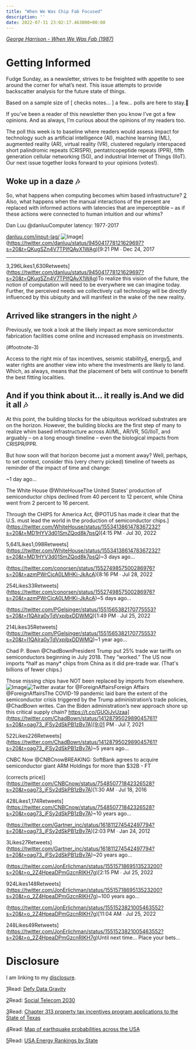 ```yaml
---
title: "When We Was Chip Fab Focused"
description: ''
date: 2022-07-31 23:02:17.463000+00:00
---
```


*[George Harrison - When We Was Fab (1987)](https://www.youtube.com/watch?v=AVu6nPTVbBQ)*



Getting Informed
================

Fudge Sunday, as a newsletter, strives to be freighted with appetite to see around the corner for what’s next. This issue attempts to provide backscatter analysis for the future state of things.

Based on a sample size of [ checks notes… ] a few… polls are here to stay.🤣

If you’ve been a reader of this newsletter then you know I’ve got a few opinions. And as always, I’m curious about the opinions of my readers too.

The poll this week is to baseline where readers would assess impact for technology such as artificial intelligence (AI), machine learning (ML), augmented reality (AR), virtual reality (VR), clustered regularly interspaced short palindromic repeats (CRISPR), pentatricopeptide repeats (PPR), fifth generation cellular networking (5G), and industrial Internet of Things (IIoT). Our next issue together looks forward to your opinions (votes!).

Woke up in a daze 🎶
-------------------

So, what happens when computing becomes whim based infrastructure? [2](#footnote-2) Also, what happens when the manual interactions of the present are replaced with informed actions with latencies that are imperceptible – as if these actions were connected to human intuition and our whims?

Dan Luu @danluuComputer latency: 1977-2017

[danluu.com/input-lag/](https://danluu.com/input-lag/) ![Image](https://cuthrell.com/favicon.png)](https://twitter.com/danluu/status/945041778121629697?s=20&t=QKugSZn4V7TPIfQAvX1WAg)[9:21 PM ∙ Dec 24, 2017

---

3,296Likes1,630Retweets](https://twitter.com/danluu/status/945041778121629697?s=20&t=QKugSZn4V7TPIfQAvX1WAg)To realize this vision of the future, the notion of computation will need to be everywhere we can imagine today. Further, the perceived needs we collectively call technology will be directly influenced by this ubiquity and will manifest in the wake of the new reality.

Arrived like strangers in the night 🎶
-------------------------------------

Previously, we took a look at the likely impact as more semiconductor fabrication facilities come online and increased emphasis on investments.

(#footnote-3)

Access to the right mix of tax incentives, seismic stability[4](#footnote-4), energy[5](#footnote-5), and water rights are another view into where the investments are likely to land. Which, as always, means that the placement of bets will continue to benefit the best fitting localities.

And if you think about it… it really is.And we did it all 🎶
-------------------

At this point, the building blocks for the ubiquitous workload substrates are on the horizon. However, the building blocks are the first step of many to realize whim based infrastructure across AI/ML, AR/VR, 5G/IIoT, and arguably – on a long enough timeline – even the biological impacts from CRISPR/PPR.

But how soon will that horizon become just a moment away? Well, perhaps, to set context, consider this (very cherry picked) timeline of tweets as reminder of the impact of time and change:

~1 day ago…

The White House @WhiteHouseThe United States' production of semiconductor chips declined from 40 percent to 12 percent, while China went from 2 percent to 16 percent. 
 
Through the CHIPS for America Act, @POTUS has made it clear that the U.S. must lead the world in the production of semiconductor chips.](https://twitter.com/WhiteHouse/status/1553413861478367232?s=20&t=MD1HYV3d01SmZQod8k7psQ)[4:15 PM ∙ Jul 30, 2022



5,641Likes1,098Retweets](https://twitter.com/WhiteHouse/status/1553413861478367232?s=20&t=MD1HYV3d01SmZQod8k7psQ)~3 days ago… 

(https://twitter.com/conorsen/status/1552749857500286976?s=20&t=azmPWrCjcA0LMHKi-JkAcA)[8:16 PM ∙ Jul 28, 2022



254Likes33Retweets](https://twitter.com/conorsen/status/1552749857500286976?s=20&t=azmPWrCjcA0LMHKi-JkAcA)~5 days ago…

(https://twitter.com/PGelsinger/status/1551565382170775553?s=20&t=I1QAlra0yTdVxpibxDDWMQ)[1:49 PM ∙ Jul 25, 2022



214Likes35Retweets](https://twitter.com/PGelsinger/status/1551565382170775553?s=20&t=I1QAlra0yTdVxpibxDDWMQ)~1 year ago…

Chad P. Bown @ChadBownPresident Trump put 25% trade war tariffs on semiconductors beginning in July 2018. They “worked.” The US now imports \*half as many\* chips from China as it did pre-trade war. (That's billions of fewer chips.)

Those missing chips have NOT been replaced by imports from elsewhere. ![Image](https://cuthrell.com/favicon.png)![Twitter avatar for @ForeignAffairs](https://cuthrell.com/favicon.png)Foreign Affairs @ForeignAffairsThe COVID-19 pandemic laid bare the extent of the semiconductor crisis triggered by the Trump administration’s trade policies, @ChadBown writes. Can the Biden administration’s new approach shore up this critical supply chain?
https://t.co/GUOiJvUzaa](https://twitter.com/ChadBown/status/1412879502989045761?s=20&t=oag73_jFSy2dSkPB1zBv7A)[9:01 PM ∙ Jul 7, 2021



522Likes226Retweets](https://twitter.com/ChadBown/status/1412879502989045761?s=20&t=oag73_jFSy2dSkPB1zBv7A)~5 years ago…

CNBC Now @CNBCnowBREAKING: SoftBank agrees to acquire semiconductor giant ARM Holdings for more than $32B - FT

(corrects price)](https://twitter.com/CNBCnow/status/754850771842326528?s=20&t=oag73_jFSy2dSkPB1zBv7A)[1:30 AM ∙ Jul 18, 2016



428Likes1,174Retweets](https://twitter.com/CNBCnow/status/754850771842326528?s=20&t=oag73_jFSy2dSkPB1zBv7A)~10 years ago…

(https://twitter.com/Gartner_inc/status/161811274542497794?s=20&t=oag73_jFSy2dSkPB1zBv7A)[2:03 PM ∙ Jan 24, 2012



3Likes27Retweets](https://twitter.com/Gartner_inc/status/161811274542497794?s=20&t=oag73_jFSy2dSkPB1zBv7A)~20 years ago…

(https://twitter.com/JonErlichman/status/1551571869513523200?s=20&t=o_2Z4HpeaDPmGzcnRlKH7g)[2:15 PM ∙ Jul 25, 2022



924Likes148Retweets](https://twitter.com/JonErlichman/status/1551571869513523200?s=20&t=o_2Z4HpeaDPmGzcnRlKH7g)~100 years ago…

(https://twitter.com/JonErlichman/status/1551523821005463552?s=20&t=o_2Z4HpeaDPmGzcnRlKH7g)[11:04 AM ∙ Jul 25, 2022



248Likes49Retweets](https://twitter.com/JonErlichman/status/1551523821005463552?s=20&t=o_2Z4HpeaDPmGzcnRlKH7g)Until next time… Place your bets…

Disclosure
==========

I am linking to my [disclosure](https://jaycuthrell.com/disclosure/?utm_campaign=Fudge%20Sunday&utm_medium=email&utm_source=Revue%20newsletter).

[1](#footnote-anchor-1)Read: [Defy Data Gravity](https://defydatagravity.com)

[2](#footnote-anchor-2)Read: [Social Telecom 2030](https://fudge.org/archive/social-telecom-2030/)

[3](#footnote-anchor-3)Read: [Chapter 313 property tax incentives program applications to the State of Texas](https://www.cnbc.com/2022/07/22/samsung-electronics-seeks-tax-breaks-on-192-billion-potential-chip-plants-in-texas.html)

[4](#footnote-anchor-4)Read: [Map of earthquake probabilities across the USA](https://www.americangeosciences.org/critical-issues/maps/national-seismic-hazard-map)

[5](#footnote-anchor-5)Read: [USA Energy Rankings by State](https://www.usnews.com/news/best-states/rankings/infrastructure/energy)

